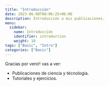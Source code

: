 ```yaml
---
title: "Introducción"
date: 2023-06-08T08:06:25+06:00
description: Introducción a mis publicaciones.
menu:
  sidebar:
    name: Introducción
    identifier: introduction
    weight: 10
tags: ["Basic", "Intro"]
categories: ["Basic"]
---
```


Gracias por venir! vas a ver:

- Publicaciones de ciencia y técnologia.
- Tutoriales y ejercicios.
